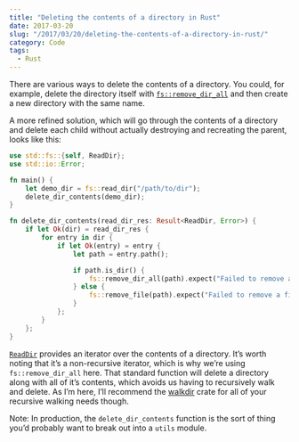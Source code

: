 ```yaml
---
title: "Deleting the contents of a directory in Rust"
date: 2017-03-20
slug: "/2017/03/20/deleting-the-contents-of-a-directory-in-rust/"
category: Code
tags:
  - Rust
---
```


There are various ways to delete the contents of a directory. You could, for example, delete the directory itself with [`fs::remove_dir_all`](https://doc.rust-lang.org/std/fs/fn.remove_dir_all.html) and then create a new directory with the same name.

A more refined solution, which will go through the contents of a directory and delete each child without actually destroying and recreating the parent, looks like this:

```rust
use std::fs::{self, ReadDir};
use std::io::Error;

fn main() {
    let demo_dir = fs::read_dir("/path/to/dir");
    delete_dir_contents(demo_dir);
}

fn delete_dir_contents(read_dir_res: Result<ReadDir, Error>) {
    if let Ok(dir) = read_dir_res {
        for entry in dir {
            if let Ok(entry) = entry {
                let path = entry.path();

                if path.is_dir() {
                    fs::remove_dir_all(path).expect("Failed to remove a dir");
                } else {
                    fs::remove_file(path).expect("Failed to remove a file");
                }
            };
        }
    };
}
```

[`ReadDir`](https://doc.rust-lang.org/std/fs/struct.ReadDir.html) provides an iterator over the contents of a directory. It’s worth noting that it’s a non-recursive iterator, which is why we’re using `fs::remove_dir_all` here. That standard function will delete a directory along with all of it’s contents, which avoids us having to recursively walk and delete. As I’m here, I’ll recommend the [walkdir](https://crates.io/crates/walkdir) crate for all of your recursive walking needs though.

Note: In production, the `delete_dir_contents` function is the sort of thing you’d probably want to break out into a `utils` module.

